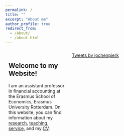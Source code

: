 ```yaml
---
permalink: /
title: ""
excerpt: "About me"
author_profile: true
redirect_from: 
  - /about/
  - /about.html
---
```

<html>
<head>
<style>
* {
  box-sizing: border-box;
}
/* Create two equal columns that floats next to each other */
.column {
  float: left;
  width: 50%;
  padding: 10px;
  }
  </style>
</head>
<body>
<div class="row">
  <div class="column" >
    <h2>Welcome to my Website! </h2>
    <p> I am an assistant professor in financial accounting at the Erasmus School of Economics, Erasmus University Rotterdam. On this website, you can find information about my <a href= "https://jochenpierk.github.io/home/research/">research</a>, <a href= "https://jochenpierk.github.io/home/teaching/">teaching</a>, <a href= "https://jochenpierk.github.io/home/service/">service</a>, and my <a href="https://jochenpierk.github.io/home/cv/">CV</a>.  </p>
  </div>
  <div class="column" >
    <a class="twitter-timeline" href="https://twitter.com/jochenpierk?ref_src=twsrc%5Etfw">Tweets by jochenpierk</a> <script async src="https://platform.twitter.com/widgets.js" charset="utf-8"></script> 
  </div>
</div>
</body>
</html>




  


